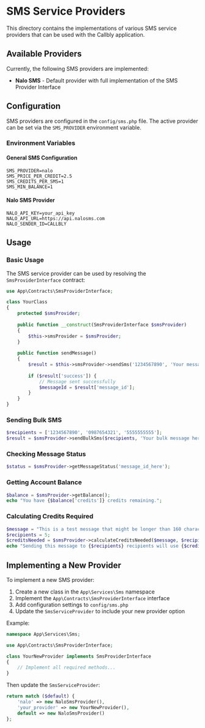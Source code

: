 # SMS Service Providers

This directory contains the implementations of various SMS service providers that can be used with the Callbly application.

## Available Providers

Currently, the following SMS providers are implemented:

- **Nalo SMS** - Default provider with full implementation of the SMS Provider Interface

## Configuration

SMS providers are configured in the `config/sms.php` file. The active provider can be set via the `SMS_PROVIDER` environment variable.

### Environment Variables

#### General SMS Configuration
```
SMS_PROVIDER=nalo
SMS_PRICE_PER_CREDIT=2.5
SMS_CREDITS_PER_SMS=1
SMS_MIN_BALANCE=1
```

#### Nalo SMS Provider
```
NALO_API_KEY=your_api_key
NALO_API_URL=https://api.nalosms.com
NALO_SENDER_ID=CALLBLY
```

## Usage

### Basic Usage

The SMS service provider can be used by resolving the `SmsProviderInterface` contract:

```php
use App\Contracts\SmsProviderInterface;

class YourClass
{
    protected $smsProvider;
    
    public function __construct(SmsProviderInterface $smsProvider)
    {
        $this->smsProvider = $smsProvider;
    }
    
    public function sendMessage()
    {
        $result = $this->smsProvider->sendSms('1234567890', 'Your message here', 'CALLBLY');
        
        if ($result['success']) {
            // Message sent successfully
            $messageId = $result['message_id'];
        }
    }
}
```

### Sending Bulk SMS

```php
$recipients = ['1234567890', '0987654321', '5555555555'];
$result = $smsProvider->sendBulkSms($recipients, 'Your bulk message here');
```

### Checking Message Status

```php
$status = $smsProvider->getMessageStatus('message_id_here');
```

### Getting Account Balance

```php
$balance = $smsProvider->getBalance();
echo "You have {$balance['credits']} credits remaining.";
```

### Calculating Credits Required

```php
$message = "This is a test message that might be longer than 160 characters...";
$recipients = 5;
$creditsNeeded = $smsProvider->calculateCreditsNeeded($message, $recipients);
echo "Sending this message to {$recipients} recipients will use {$creditsNeeded} credits.";
```

## Implementing a New Provider

To implement a new SMS provider:

1. Create a new class in the `App\Services\Sms` namespace
2. Implement the `App\Contracts\SmsProviderInterface` interface
3. Add configuration settings to `config/sms.php`
4. Update the `SmsServiceProvider` to include your new provider option

Example:

```php
namespace App\Services\Sms;

use App\Contracts\SmsProviderInterface;

class YourNewProvider implements SmsProviderInterface 
{
    // Implement all required methods...
}
```

Then update the `SmsServiceProvider`:

```php
return match ($default) {
    'nalo' => new NaloSmsProvider(),
    'your_provider' => new YourNewProvider(),
    default => new NaloSmsProvider()
};
```
